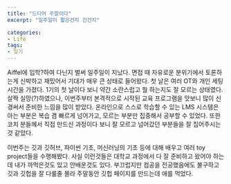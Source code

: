 ```yaml
---
title: "드디어 주말이다"
excerpt: "일주일이 짧은건지 긴건지"

categories:
- Life
tags:
- 일기
---
```


Aiffel에 입학?하여 다닌지 벌써 일주일이 지났다. 면접 때 자유로운 분위기에서 토론하는게 신박하고 재밌어서 기대가 매우 큰 상태로 들어왔다. 첫 날은 여러 OT와 개인 세팅 시간을 가졌다. 1기의 첫 날이다 보니 약간 소란스럽고 뭘 하는지도 잘 모르는 상태였다. 살짝 실망(?)하였으나, 이번주부터 본격적으로 시작된 교육 프로그램을 맛보니 많이 신경써서 준비한 느낌을 많이 받았다. 온라인으로 스스로 학습할 수 있는 LMS 시스템은 아는 부분은 복습 겸 빠르게 넘어가고, 모르는 부분만 집중해서 공부할 수 있었다. 또한 코치 분들께서 직접 만드신 과정이다 보니 잘 모르고 넘어갔던 부분들을 잘 집어주시는 것 같았다. 

이번주는 깃과 깃허브, 파이썬 기초, 머신러닝의 기초 등에 대해 배우고 여러 toy project들을 수행해봤다. 사실 이런것들은 대학교 과정에서 다 잘 준비하고 왔어야 하는데 내가 까먹은것도 있고 안배운것도 있다. 부끄럽지만 컴공을 전공했음에도 불구하고 깃과 깃헙을 잘 다룰줄 몰라 주말동안 깃헙 페이지를 만드는데 애를 먹었다. 
